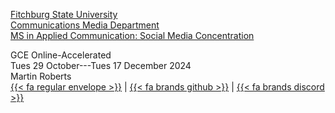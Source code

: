 [Fitchburg State University](https://fitchburgstate.edu)\
[Communications Media Department](https://www.fitchburgstate.edu/academics/academic-schools/school-arts-and-sciences/communications-media-department)\
[MS in Applied Communication: Social Media Concentration](https://www.fitchburgstate.edu/academics/programs/social-media-concentration-applied-communication-ms-online)

GCE Online-Accelerated\
Tues 29 October---Tues 17 December 2024\
Martin Roberts\
[{{< fa regular envelope >}}](mailto:mrober40@fitchburgstate.edu) | 
[{{< fa brands github >}}](https://github.com/mroberts1/fsu-social-mobilities-fa24) | 
[{{< fa brands discord >}}](https://discord.gg/rm4BpXaG)